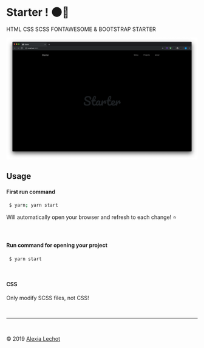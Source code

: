 # Starter ! 🌑🦇

HTML CSS SCSS FONTAWESOME & BOOTSTRAP STARTER

![preview](preview.png)
## Usage

#### First run command  
```sh
 $ yarn; yarn start
 ``` 
Will automatically open your browser and refresh to each change! ⭐️

<br>

#### Run command for opening your project
```sh
 $ yarn start
 ```

<br>

#### CSS
Only modify SCSS files, not CSS! 

<br><hr><br>

&copy; 2019 [Alexia Lechot](https://uxmilk.co)
